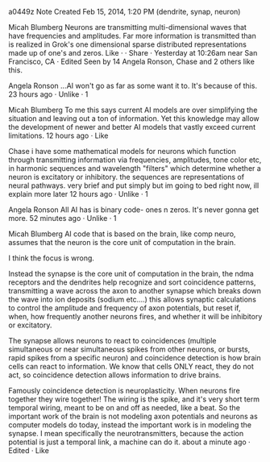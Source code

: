 a0449z
Note Created Feb 15, 2014, 1:20 PM
(dendrite, synap, neuron)

Micah Blumberg
Neurons are transmitting multi-dimensional waves that have frequencies and amplitudes. Far more information is transmitted than is realized in Grok's one dimensional sparse distributed representations made up of one's and zeros.
Like ·  · Share · Yesterday at 10:26am near San Francisco, CA · Edited
Seen by 14
Angela Ronson, Chase and 2 others like this.

Angela Ronson ...AI won't go as far as some want it to. It's because of this.
23 hours ago · Unlike · 1

Micah Blumberg To me this says current AI models are over simplifying the situation and leaving out a ton of information. Yet this knowledge may allow the development of newer and better AI models that vastly exceed current limitations.
12 hours ago · Like

Chase
i have some mathematical models for neurons which function through transmitting information via frequencies, amplitudes, tone color etc, in harmonic sequences and wavelength "filters" which determine whether a neuron is excitatory or inhibitory. the sequences are representations of neural pathways. very brief and put simply but im going to bed right now, ill explain more later
12 hours ago · Unlike · 1

Angela Ronson
All AI has is binary code- ones n zeros. It's never gonna get more.
52 minutes ago · Unlike · 1

Micah Blumberg
AI code that is based on the brain, like comp neuro, assumes that the neuron is the core unit of computation in the brain.

I think the focus is wrong. 

Instead the synapse is the core unit of computation in the brain, the ndma receptors and the dendrites help recognize and sort coincidence patterns, transmitting a wave across the axon to another synapse which breaks down the wave into ion deposits (sodium etc....) this allows synaptic calculations to control the amplitude and frequency of axon potentials, but reset if, when, how frequently another neurons fires, and whether it will be inhibitory or excitatory.

The synapse allows neurons to react to coincidences (multiple simultaneous or near simultaneous spikes from other neurons, or bursts, rapid spikes from a specific neuron) and coincidence detection is how brain cells can react to information. We know that cells ONLY react, they do not act, so coincidence detection allows information to drive brains.

Famously coincidence detection is neuroplasticity. When neurons fire together they wire together! The wiring is the spike, and it's very short term temporal wiring, meant to be on and off as needed, like a beat. So the important work of the brain is not modeling axon potentials and neurons as computer models do today, instead the important work is in modeling the synapse. I mean specifically the neurotransmitters, because the action potential is just a temporal link, a machine can do it.
about a minute ago · Edited · Like   
